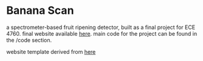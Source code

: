 # Banana Scan
a spectrometer-based fruit ripening detector, built as a final project for ECE 4760. final website available [here](http://people.ece.cornell.edu/land/courses/ece4760/FinalProjects/f2018/cc2294_mf568_rms438/cc2294_mf568_rms438/cc2294_mf568_rms438/index.html). main code for the project can be found in the /code section.

website template derived from [here](https://startbootstrap.com/template-overviews/resume/)
